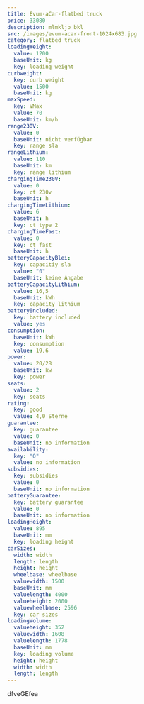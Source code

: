 ```yaml
---
title: Evum-aCar-flatbed truck
price: 33080
description: mlmkljb bkl
src: /images/evum-acar-front-1024x683.jpg
category: flatbed truck
loadingWeight:
  value: 1200
  baseUnit: kg
  key: loading weight
curbweight:
  key: curb weight
  value: 1500
  baseUnit: kg
maxSpeed:
  key: VMax
  value: 70
  baseUnit: km/h
range230V:
  value: 0
  baseUnit: nicht verfügbar
  key: range sla
rangeLithium:
  value: 110
  baseUnit: km
  key: range lithium
chargingTime230V:
  value: 0
  key: ct 230v
  baseUnit: h
chargingTimeLithium:
  value: 6
  baseUnit: h
  key: ct type 2
chargingTimeFast:
  value: 0
  key: ct fast
  baseUnit: h
batteryCapacityBlei:
  key: capacitiy sla
  value: "0"
  baseUnit: keine Angabe
batteryCapacityLithium:
  value: 16,5
  baseUnit: kWh
  key: capacity lithium
batteryIncluded:
  key: battery included
  value: yes
consumption:
  baseUnit: kWh
  key: consumption
  value: 19,6
power:
  value: 20/28
  baseUnit: kw
  key: power
seats:
  value: 2
  key: seats
rating:
  key: good
  value: 4,0 Sterne
guarantee:
  key: guarantee
  value: 0
  baseUnit: no information
availability:
  key: "0"
  value: no information
subsidies:
  key: subsidies
  value: 0
  baseUnit: no information
batteryGuarantee:
  key: battery guarantee
  value: 0
  baseUnit: no information
loadingHeight:
  value: 895
  baseUnit: mm
  key: loading height
carSizes:
  width: width
  length: length
  height: height
  wheelbase: wheelbase
  valuewidth: 1500
  baseUnit: mm
  valuelength: 4000
  valueheight: 2000
  valuewheelbase: 2596
  key: car sizes
loadingVolume:
  valueheight: 352
  valuewidth: 1608
  valuelength: 1778
  baseUnit: mm
  key: loading volume
  height: height
  width: width
  length: length
---
```

dfveGEfea